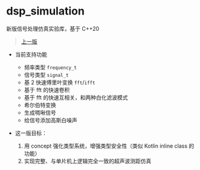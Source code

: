 # dsp_simulation
新版信号处理仿真实验库，基于 C++20

> [上一版](https://github.com/YdrMaster/signal_processing_simulation)

- 当前支持功能
  - 频率类型 `frequency_t`
  - 信号类型 `signal_t`
  - 基 2 快速傅里叶变换 `fft`/`ifft`
  - 基于 fft 的快速卷积
  - 基于 fft 的快速互相关，和两种白化滤波模式
  - 希尔伯特变换
  - 生成啁啾信号
  - 给信号添加高斯白噪声

- 这一版目标：

  1. 用 concept 强化类型系统，增强类型安全性（类似 Kotlin inline class 的功能）
  2. 实现完整、与单片机上逻辑完全一致的超声波测距仿真
